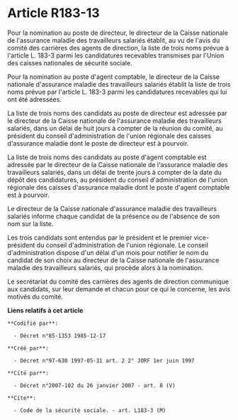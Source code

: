 # Article R183-13

Pour la nomination au poste de directeur, le directeur de la Caisse nationale de l'assurance maladie des travailleurs
salariés établit, au vu de l'avis du comité des carrières des agents de direction, la liste de trois noms prévue à l'article
L. 183-3 parmi les candidatures recevables transmises par l'Union des caisses nationales de sécurité sociale.

Pour la nomination au poste d'agent comptable, le directeur de la Caisse nationale d'assurance maladie des travailleurs
salariés établit la liste de trois noms prévue par l'article L. 183-3 parmi les candidatures recevables qui lui ont été
adressées.

La liste de trois noms des candidats au poste de directeur est adressée par le directeur de la Caisse nationale de
l'assurance maladie des travailleurs salariés, dans un délai de huit jours à compter de la réunion du comité, au président du
conseil d'administration de l'union régionale des caisses d'assurance maladie dont le poste de directeur est à pourvoir.

La liste de trois noms des candidats au poste d'agent comptable est adressée par le directeur de la Caisse nationale de
l'assurance maladie des travailleurs salariés, dans un délai de trente jours à compter de la date du dépôt des candidatures,
au président du conseil d'administration de l'union régionale des caisses d'assurance maladie dont le poste d'agent comptable
est à pourvoir.

Le directeur de la Caisse nationale d'assurance maladie des travailleurs salariés informe chaque candidat de la présence ou
de l'absence de son nom sur la liste.

Les trois candidats sont entendus par le président et le premier vice-président du conseil d'administration de l'union
régionale. Le conseil d'administration dispose d'un délai d'un mois pour notifier le nom du candidat de son choix au
directeur de la Caisse nationale de l'assurance maladie des travailleurs salariés, qui procède alors à la nomination.

Le secrétariat du comité des carrières des agents de direction communique aux candidats, sur leur demande et chacun pour ce
qui le concerne, les avis motivés du comité.

**Liens relatifs à cet article**

	**Codifié par**:

	  - Décret n°85-1353 1985-12-17

	**Créé par**:

	  - Décret n°97-630 1997-05-31 art. 2 2° JORF 1er juin 1997

	**Cité par**:

	  - Décret n°2007-102 du 26 janvier 2007 - art. 8 (V)

	**Cite**:

	  - Code de la sécurité sociale. - art. L183-3 (M)
